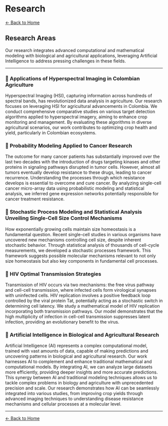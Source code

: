 # Research

[← Back to Home](/)

## Research Areas

Our research integrates advanced computational and mathematical modeling with biological and agricultural applications, leveraging Artificial Intelligence to address pressing challenges in these fields.

---

### 🌾 Applications of Hyperspectral Imaging in Colombian Agriculture

Hyperspectral Imaging (HSI), capturing information across hundreds of spectral bands, has revolutionized data analysis in agriculture. Our research focuses on leveraging HSI for agricultural advancements in Colombia. We conduct comprehensive comparative studies on various target detection algorithms applied to hyperspectral imagery, aiming to enhance crop monitoring and management. By evaluating these algorithms in diverse agricultural scenarios, our work contributes to optimizing crop health and yield, particularly in Colombian ecosystems.

### 🔬 Probability Modeling Applied to Cancer Research

The outcome for many cancer patients has substantially improved over the last two decades with the introduction of drugs targeting kinases and other proteins in signaling pathways disrupted in tumor cells. However, almost all tumors eventually develop resistance to these drugs, leading to cancer recurrence. Understanding the processes through which resistance develops is essential to overcome and cure cancer. By analyzing single-cell cancer micro-array data using probabilistic modeling and statistical analysis, we inferred gene expression networks potentially responsible for cancer treatment resistance.

### 🧬 Stochastic Process Modeling and Statistical Analysis Unveiling Single-Cell Size Control Mechanisms

How exponentially growing cells maintain size homeostasis is a fundamental question. Recent single-cell studies in various organisms have uncovered new mechanisms controlling cell size, despite inherent stochastic behavior. Through statistical analysis of thousands of cell-cycle measurements, we developed a stochastic processes framework. This framework suggests possible molecular mechanisms relevant to not only size homeostasis but also key components in fundamental cell processes.

### 🦠 HIV Optimal Transmission Strategies

Transmission of HIV occurs via two mechanisms: the free virus pathway and cell-cell transmission, where infected cells form virological synapses with uninfected cells. HIV replication involves a positive feedback loop controlled by the viral protein Tat, potentially acting as a stochastic switch in determining cell latency. We study a mathematical model of HIV replication incorporating both transmission pathways. Our model demonstrates that the high multiplicity of infection in cell-cell transmission suppresses latent infection, providing an evolutionary benefit to the virus.

### 🤖 Artificial Intelligence in Biological and Agricultural Research

Artificial Intelligence (AI) represents a complex computational model, trained with vast amounts of data, capable of making predictions and uncovering patterns in biological and agricultural research. Our work harnesses AI to complement and enhance traditional mathematical and computational models. By integrating AI, we can analyze large datasets more efficiently, providing deeper insights and more accurate predictions. This synergy between AI and traditional modeling techniques allows us to tackle complex problems in biology and agriculture with unprecedented precision and scale. Our research demonstrates how AI can be seamlessly integrated into various studies, from improving crop yields through advanced imaging techniques to understanding disease resistance mechanisms and cellular processes at a molecular level.

---

[← Back to Home](/) 
